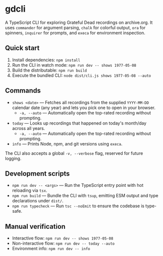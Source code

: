 # gdcli

A TypeScript CLI for exploring Grateful Dead recordings on archive.org. It uses `commander` for argument parsing, `chalk` for colorful output, `ora` for spinners, `inquirer` for prompts, and `execa` for environment inspection.

## Quick start

1. Install dependencies: `npm install`
2. Run the CLI in watch mode: `npm run dev -- shows 1977-05-08`
3. Build the distributable: `npm run build`
4. Execute the bundled CLI: `node dist/cli.js shows 1977-05-08 --auto`

## Commands

- `shows <date>` — Fetches all recordings from the supplied `YYYY-MM-DD` calendar date (any year) and lets you pick one to open in your browser.
  - `-a, --auto` — Automatically open the top-rated recording without prompting.
- `today` — Looks up recordings that happened on today's month/day across all years.
  - `-a, --auto` — Automatically open the top-rated recording without prompting.
- `info` — Prints Node, npm, and git versions using `execa`.

The CLI also accepts a global `-v, --verbose` flag, reserved for future logging.

## Development scripts

- `npm run dev -- <args>` — Run the TypeScript entry point with hot reloading via `tsx`.
- `npm run build` — Bundle the CLI with `tsup`, emitting ESM output and type declarations under `dist/`.
- `npm run typecheck` — Run `tsc --noEmit` to ensure the codebase is type-safe.

## Manual verification

- Interactive flow: `npm run dev -- shows 1977-05-08`
- Non-interactive flow: `npm run dev -- today --auto`
- Environment info: `npm run dev -- info`
